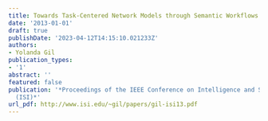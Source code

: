 ```yaml
---
title: Towards Task-Centered Network Models through Semantic Workflows
date: '2013-01-01'
draft: true
publishDate: '2023-04-12T14:15:10.021233Z'
authors:
- Yolanda Gil
publication_types:
- '1'
abstract: ''
featured: false
publication: '*Proceedings of the IEEE Conference on Intelligence and Security Informatics
  (ISI)*'
url_pdf: http://www.isi.edu/~gil/papers/gil-isi13.pdf
---
```


